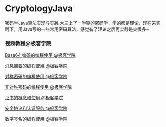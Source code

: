 # CryptologyJava
密码学Java算法实现与实践
大三上了一学期的密码学，学的都是理论，现在来实践下，用Java写的一些常用密码算法，感觉有了理论之后再实践是爽很多~

### 视频教程@极客学院

[Base64 编码的编程使用 @极客学院](http://www.jikexueyuan.com/course/738.html)

[消息摘要的编程使用 @极客学院](http://www.jikexueyuan.com/course/804.html)

[对称密码的编程使用 @极客学院](http://www.jikexueyuan.com/course/833.html)

[非对称密码的编程使用 @极客学院](http://www.jikexueyuan.com/course/932.html)

[证书的概念和使用 @极客学院](http://www.jikexueyuan.com/course/1271.html)

[安全协议和认证服务 @极客学院](http://www.jikexueyuan.com/course/1383.html)

[数字签名的编程使用 @极客学院](http://www.jikexueyuan.com/course/1239.html)
